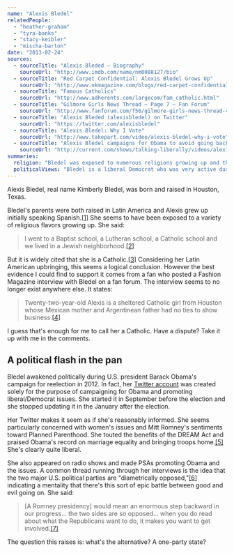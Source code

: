 ```yaml
---
name: "Alexis Bledel"
relatedPeople:
  - "heather-graham"
  - "tyra-banks"
  - "stacy-keibler"
  - "mischa-barton"
date: "2013-02-24"
sources:
  - sourceTitle: "Alexis Bleded – Biography"
    sourceUrl: "http://www.imdb.com/name/nm0088127/bio"
  - sourceTitle: "Red Carpet Confidential: Alexis Bledel Grows Up"
    sourceUrl: "http://www.okmagazine.com/blogs/red-carpet-confidential-alexis-bledel-grows"
  - sourceTitle: "Famous Catholics"
    sourceUrl: "http://www.adherents.com/largecom/fam_catholic.html"
  - sourceTitle: "Gilmore Girls News Thread – Page 7 – Fan Forum"
    sourceUrl: "http://www.fanforum.com/f56/gilmore-girls-news-thread-43489/index7.html"
  - sourceTitle: "Alexis Bleded (alexisbledel) on Twitter"
    sourceUrl: "https://twitter.com/alexisbledel"
  - sourceTitle: "Alexis Bledel: Why I Vote"
    sourceUrl: "http://www.takepart.com/video/alexis-bledel-why-i-vote"
  - sourceTitle: "Alexis Bledel campaigns for Obama to avoid going back to the days of 'Mad Men'"
    sourceUrl: "http://current.com/shows/talking-liberally/videos/alexis-bledel-campaigns-for-obama-to-avoid-going-back-to-the-days-of-mad-men/"
summaries:
  religion: "Bledel was exposed to numerous religions growing up and though she seems largely non-religious, Catholic is probably the safe bet."
  politicalViews: "Bledel is a liberal Democrat who was very active during the 2012 U.S. elections."
---
```


Alexis Bledel, real name Kimberly Bledel, was born and raised in Houston, Texas.

Bledel's parents were both raised in Latin America and Alexis grew up initially speaking Spanish.<a class="source-citation" href="#http%3A%2F%2Fwww.imdb.com%2Fname%2Fnm0088127%2Fbio" title="Alexis Bleded – Biography">[1]</a> She seems to have been exposed to a variety of religious flavors growing up. She said:

>I went to a Baptist school, a Lutheran school, a Catholic school and we lived in a Jewish neighborhood.<a class="source-citation" href="#http%3A%2F%2Fwww.okmagazine.com%2Fblogs%2Fred-carpet-confidential-alexis-bledel-grows" title="Red Carpet Confidential: Alexis Bledel Grows Up">[2]</a>

But it is widely cited that she is a Catholic.<a class="source-citation" href="#http%3A%2F%2Fwww.adherents.com%2Flargecom%2Ffam_catholic.html" title="Famous Catholics">[3]</a> Considering her Latin American upbringing, this seems a logical conclusion. However the best evidence I could find to support it comes from a fan who posted a Fashion Magazine interview with Bledel on a fan forum. The interview seems to no longer exist anywhere else. It states:

>Twenty-two-year-old Alexis is a sheltered Catholic girl from Houston whose Mexican mother and Argentinean father had no ties to show business.<a class="source-citation" href="#http%3A%2F%2Fwww.fanforum.com%2Ff56%2Fgilmore-girls-news-thread-43489%2Findex7.html" title="Gilmore Girls News Thread – Page 7 – Fan Forum">[4]</a>

I guess that's enough for me to call her a Catholic. Have a dispute? Take it up with me in the comments.


## A political flash in the pan

Bledel awakened politically during U.S. president Barack Obama's campaign for reelection in 2012. In fact, her [Twitter account](https://twitter.com/alexisbledel) was created solely for the purpose of campaigning for Obama and promoting liberal/Democrat issues. She started it in September before the election and she stopped updating it in the January after the election.

Her Twitter makes it seem as if she's reasonably informed. She seems particularly concerned with women's issues and Mitt Romney's sentiments toward Planned Parenthood. She touted the benefits of the DREAM Act and praised Obama's record on marriage equality and bringing troops home.<a class="source-citation" href="#https%3A%2F%2Ftwitter.com%2Falexisbledel" title="Alexis Bleded (alexisbledel) on Twitter">[5]</a> She's clearly quite liberal.

She also appeared on radio shows and made PSAs promoting Obama and the issues. A common thread running through her interviews is the idea that the two major U.S. political parties are "diametrically opposed,"<a class="source-citation" href="#http%3A%2F%2Fwww.takepart.com%2Fvideo%2Falexis-bledel-why-i-vote" title="Alexis Bledel: Why I Vote">[6]</a> indicating a mentality that there's this sort of epic battle between good and evil going on. She said:

>[A Romney presidency] would mean an enormous step backward in our progress… the two sides are so opposed… when you do read about what the Republicans want to do, it makes you want to get involved.<a class="source-citation" href="#http%3A%2F%2Fcurrent.com%2Fshows%2Ftalking-liberally%2Fvideos%2Falexis-bledel-campaigns-for-obama-to-avoid-going-back-to-the-days-of-mad-men%2F" title="Alexis Bledel campaigns for Obama to avoid going back to the days of &apos;Mad Men&apos;">[7]</a>

The question this raises is: what's the alternative? A one-party state?